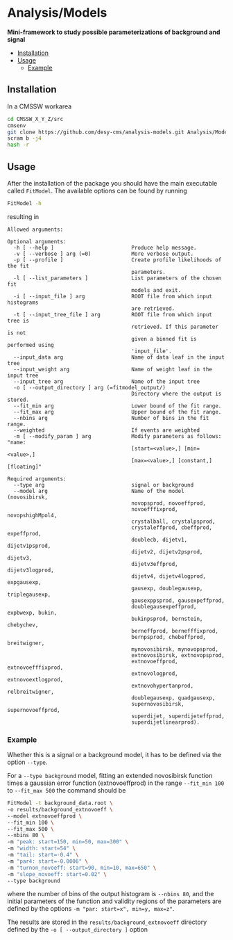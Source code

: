 # Analysis/Models

**Mini-framework to study possible parameterizations of background and signal**

* [Installation](#Installation)
* [Usage](#Usage)
   * [Example](#Example)

## Installation

In a CMSSW workarea

```bash
cd CMSSW_X_Y_Z/src
cmsenv
git clone https://github.com/desy-cms/analysis-models.git Analysis/Models
scram b -j4
hash -r
```

## Usage

After the installation of the package you should have the main executable called `FitModel`. The available options can be found by running 

```bash
FitModel -h
```

resulting in 

```
Allowed arguments:

Optional arguments:
  -h [ --help ]                         Produce help message.
  -v [ --verbose ] arg (=0)             More verbose output.
  -p [ --profile ]                      Create profile likelihoods of the fit 
                                        parameters.
  -l [ --list_parameters ]              List parameters of the chosen fit 
                                        models and exit.
  -i [ --input_file ] arg               ROOT file from which input histograms 
                                        are retrieved.
  -t [ --input_tree_file ] arg          ROOT file from which input tree is 
                                        retrieved. If this parameter is not 
                                        given a binned fit is performed using 
                                        'input_file'.
  --input_data arg                      Name of data leaf in the input tree
  --input_weight arg                    Name of weight leaf in the input tree
  --input_tree arg                      Name of the input tree
  -o [ --output_directory ] arg (=fitmodel_output/)
                                        Directory where the output is stored.
  --fit_min arg                         Lower bound of the fit range.
  --fit_max arg                         Upper bound of the fit range.
  --nbins arg                           Number of bins in the fit range.
  --weighted                            If events are weighted
  -m [ --modify_param ] arg             Modify parameters as follows: "name: 
                                        [start=<value>,] [min=<value>,] 
                                        [max=<value>,] [constant,] [floating]"

Required arguments:
  --type arg                            signal or background
  --model arg                           Name of the model (novosibirsk, 
                                        novopsprod, novoeffprod, 
                                        novoefffixprod, novopshighMpol4, 
                                        crystalball, crystalpsprod, 
                                        crystaleffprod, cbeffprod, expeffprod, 
                                        doublecb, dijetv1, dijetv1psprod, 
                                        dijetv2, dijetv2psprod, dijetv3, 
                                        dijetv3effprod, dijetv3logprod, 
                                        dijetv4, dijetv4logprod, expgausexp, 
                                        gausexp, doublegausexp, triplegausexp, 
                                        gausexppsprod, gausexpeffprod, 
                                        doublegausexpeffprod, expbwexp, bukin, 
                                        bukinpsprod, bernstein, chebychev, 
                                        berneffprod, bernefffixprod, 
                                        bernpsprod, chebeffprod, breitwigner, 
                                        mynovosibirsk, mynovopsprod, 
                                        extnovosibirsk, extnovopsprod, 
                                        extnovoeffprod, extnovoefffixprod, 
                                        extnovologprod, extnovoextlogprod, 
                                        extnovohypertanprod, relbreitwigner, 
                                        doublegausexp, quadgausexp, 
                                        supernovosibirsk, supernovoeffprod, 
                                        superdijet, superdijeteffprod, 
                                        superdijetlinearprod).
```

### Example

Whether this is a signal or a background model, it has to be defined via the option `--type`.

For a `--type background` model, fitting an extended novosibirsk function times a gaussian error function (extnovoeffprod) in the range `--fit_min 100` to `--fit_max 500` the command should be

```bash
FitModel -t background_data.root \
-o results/background_extnovoeff \
--model extnovoeffprod \
--fit_min 100 \
--fit_max 500 \
--nbins 80 \
-m "peak: start=150, min=50, max=300" \
-m "width: start=54" \
-m "tail: start=-0.4" \
-m "par4: start=-0.0006" \
-m "turnon_novoeff: start=90, min=10, max=650" \
-m "slope_novoeff: start=0.02" \
--type background
```

where the number of bins of the output histogram is `--nbins 80`, and the initial parameters of the function and validity regions of the parameters are defined by the options `-m "par: start=x", min=y, max=z"`.

The results are stored in the `results/background_extnovoeff` directory defined by the `-o [ --output_directory ]` option